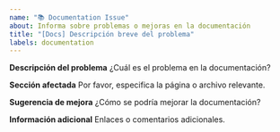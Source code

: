 ```yaml
---
name: "📚 Documentation Issue"
about: Informa sobre problemas o mejoras en la documentación
title: "[Docs] Descripción breve del problema"
labels: documentation
---
```


**Descripción del problema**
¿Cuál es el problema en la documentación?

**Sección afectada**
Por favor, especifica la página o archivo relevante.

**Sugerencia de mejora**
¿Cómo se podría mejorar la documentación?

**Información adicional**
Enlaces o comentarios adicionales.
